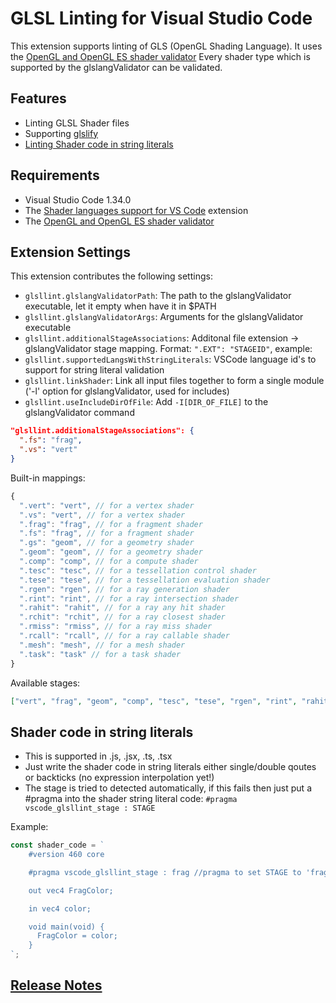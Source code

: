 # GLSL Linting for Visual Studio Code

This extension supports linting of GLS (OpenGL Shading Language).
It uses the [OpenGL and OpenGL ES shader validator](https://github.com/KhronosGroup/glslang)
Every shader type which is supported by the glslangValidator can be validated.

## Features

- Linting GLSL Shader files
- Supporting [glslify](https://github.com/glslify/glslify)
- [Linting Shader code in string literals](#shader-code-in-string-literals)

## Requirements

- Visual Studio Code 1.34.0
- The [Shader languages support for VS Code](https://marketplace.visualstudio.com/items?itemName=slevesque.shader) extension
- The [OpenGL and OpenGL ES shader validator](https://github.com/KhronosGroup/glslang)

## Extension Settings

This extension contributes the following settings:

- `glsllint.glslangValidatorPath`: The path to the glslangValidator executable, let it empty when have it in \$PATH
- `glsllint.glslangValidatorArgs`: Arguments for the glslangValidator executable
- `glsllint.additionalStageAssociations`: Additonal file extension -> glslangValidator stage mapping.
  Format: `".EXT": "STAGEID"`, example:
- `glsllint.supportedLangsWithStringLiterals`: VSCode language id's to support for string literal validation
- `glsllint.linkShader`: Link all input files together to form a single module ('-l' option for glslangValidator, used for includes)
- `glsllint.useIncludeDirOfFile`: Add `-I[DIR_OF_FILE]` to the glslangValidator command

```json
"glsllint.additionalStageAssociations": {
  ".fs": "frag",
  ".vs": "vert"
}
```

Built-in mappings:

```javascript
{
  ".vert": "vert", // for a vertex shader
  ".vs": "vert", // for a vertex shader
  ".frag": "frag", // for a fragment shader
  ".fs": "frag", // for a fragment shader
  ".gs": "geom", // for a geometry shader
  ".geom": "geom", // for a geometry shader
  ".comp": "comp", // for a compute shader
  ".tesc": "tesc", // for a tessellation control shader
  ".tese": "tese", // for a tessellation evaluation shader
  ".rgen": "rgen", // for a ray generation shader
  ".rint": "rint", // for a ray intersection shader
  ".rahit": "rahit", // for a ray any hit shader
  ".rchit": "rchit", // for a ray closest shader
  ".rmiss": "rmiss", // for a ray miss shader
  ".rcall": "rcall", // for a ray callable shader
  ".mesh": "mesh", // for a mesh shader
  ".task": "task" // for a task shader
}
```

Available stages:

```json
["vert", "frag", "geom", "comp", "tesc", "tese", "rgen", "rint", "rahit", "rchit", "rmiss", "rcall", "mesh", "task"]
```

## Shader code in string literals

- This is supported in .js, .jsx, .ts, .tsx
- Just write the shader code in string literals either single/double qoutes or backticks (no expression interpolation yet!)
- The stage is tried to detected automatically, if this fails then just put a #pragma into the shader string literal code: `#pragma vscode_glsllint_stage : STAGE`

Example:

```javascript
const shader_code = `
    #version 460 core

    #pragma vscode_glsllint_stage : frag //pragma to set STAGE to 'frag'

    out vec4 FragColor;

    in vec4 color;

    void main(void) {
      FragColor = color;
    }
`;
```

## [Release Notes](CHANGELOG.md)
